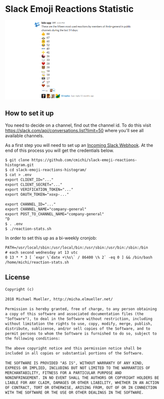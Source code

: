# Slack Emoji Reactions Statistic

![Slack Emoji Reactions Statistic](https://github.com/cmichi/slack-emoji-reactions-histogram/raw/master/images/slack-emoji-reactions-statistic.png)


## How to set it up

You need to decide on a channel, find out the channel id. To do this visit
https://slack.com/api/conversations.list?limit=50 where you'll see all
available channels.

As a first step you will need to set up an [Incoming Slack Webhook](https://api.slack.com/incoming-webhooks).
At the end of this process you will get the credentials below.

	$ git clone https://github.com/cmichi/slack-emoji-reactions-histogram.git
	$ cd slack-emoji-reactions-histogram/
	$ cat > .env
	export CLIENT_ID="..."
	export CLIENT_SECRET="..."
	export VERIFICATION_TOKEN="..."
	export OAUTH_TOKEN="xoxp-..."

	export CHANNEL_ID="..."
	export CHANNEL_NAME="company-general"
	export POST_TO_CHANNEL_NAME="company-general"
	^D
	$ . .env
	$ ./reaction-stats.sh

In order to set this up as a bi-weekly cronjob:

	PATH=/usr/local/sbin:/usr/local/bin:/usr/sbin:/usr/bin:/sbin:/bin
	# each second wednesday at 13 utc
	0 13 * * 3 [ `expr \`date +\%s\` / 86400 \% 2` -eq 0 ] && /bin/bash /home/michi/reaction-stats.sh


## License

	Copyright (c)

	2018 Michael Mueller, http://micha.elmueller.net/

	Permission is hereby granted, free of charge, to any person obtaining
	a copy of this software and associated documentation files (the
	"Software"), to deal in the Software without restriction, including
	without limitation the rights to use, copy, modify, merge, publish,
	distribute, sublicense, and/or sell copies of the Software, and to
	permit persons to whom the Software is furnished to do so, subject to
	the following conditions:

	The above copyright notice and this permission notice shall be
	included in all copies or substantial portions of the Software.

	THE SOFTWARE IS PROVIDED "AS IS", WITHOUT WARRANTY OF ANY KIND,
	EXPRESS OR IMPLIED, INCLUDING BUT NOT LIMITED TO THE WARRANTIES OF
	MERCHANTABILITY, FITNESS FOR A PARTICULAR PURPOSE AND
	NONINFRINGEMENT. IN NO EVENT SHALL THE AUTHORS OR COPYRIGHT HOLDERS BE
	LIABLE FOR ANY CLAIM, DAMAGES OR OTHER LIABILITY, WHETHER IN AN ACTION
	OF CONTRACT, TORT OR OTHERWISE, ARISING FROM, OUT OF OR IN CONNECTION
	WITH THE SOFTWARE OR THE USE OR OTHER DEALINGS IN THE SOFTWARE.
